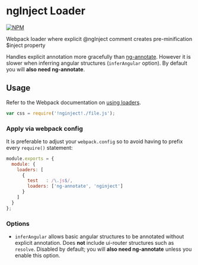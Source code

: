 # ngInject Loader

[![NPM](https://nodei.co/npm/nginject-loader.png)](http://github.com/bholloway/nginject-loader)

Webpack loader where explicit @ngInject comment creates pre-minification $inject property

Handles explicit annotation more gracefully than [ng-annotate](https://www.npmjs.com/package/ng-annotate-loader). However it is slower when inferring angular structures (`inferAngular` option). By default you will **also need ng-annotate**.

## Usage

Refer to the Webpack documentation on [using loaders](http://webpack.github.io/docs/using-loaders.html).

``` javascript
var css = require('!nginject!./file.js');
```

### Apply via webpack config

It is preferable to adjust your `webpack.config` so to avoid having to prefix every `require()` statement:

``` javascript
module.exports = {
  module: {
    loaders: [
      {
        test   : /\.js$/,
        loaders: ['ng-annotate', 'nginject']
      }
    ]
  }
};
```

### Options

* `inferAngular` allows basic angular structures to be annotated without explicit annotation. Does **not** include ui-router structures such as `resolve`. Disabled by default; you will **also need ng-annotate** unless you enable this option.